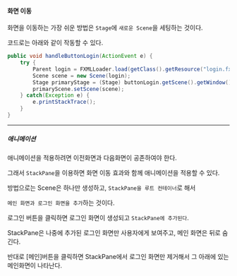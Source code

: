 #### 화면 이동

화면을 이동하는 가장 쉬운 방법은 `Stage`에 `새로운 Scene`을 세팅하는 것이다.

코드로는 아래와 같이 작동할 수 있다.

```java
public void handleButtonLogin(ActionEvent e) {
    try {
        Parent login = FXMLLoader.load(getClass().getResource("login.fxml"));
        Scene scene = new Scene(login);
        Stage primaryStage = (Stage) buttonLogin.getScene().getWindow();
        primaryScene.setScene(scene);
    } catch(Exception e) {
        e.printStackTrace();
    }
}
```

---

##### 애니메이션

애니메이션을 적용하려면 이전화면과 다음화면이 공존하여야 한다.

그래서 `StackPane`을 이용하면 화면 이동 효과와 함께 애니메이션을 적용할 수 있다.

방법으로는 Scene은 하나만 생성하고, `StackPane을 루트 컨테이너`로 해서

`메인 화면과 로그인 화면을 추가`하는 것이다.

로그인 버튼을 클릭하면 로그인 화면이 생성되고 `StackPane에 추가된다`.

StackPane은 나중에 추가된 로그인 화면만 사용자에게 보여주고, 메인 화면은 뒤로 숨긴다.

반대로 [메인]버튼을 클릭하면 StackPane에서 로그인 화면만 제거해서 그 아래에 있는 메인화면이 나타난다.